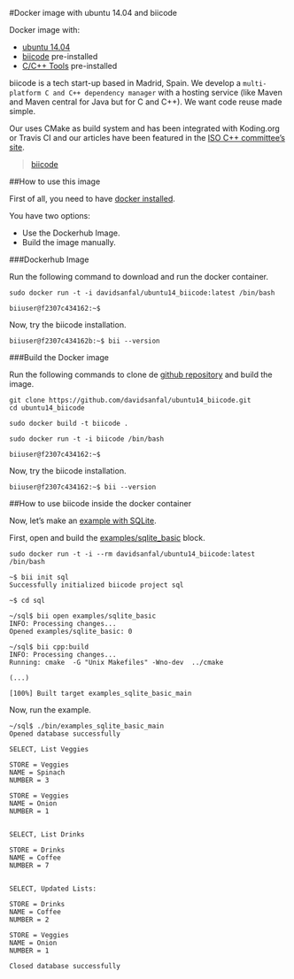 #Docker image with ubuntu 14.04 and biicode

Docker image with:

*  [ubuntu 14.04](https://registry.hub.docker.com/_/ubuntu/)
*  [biicode](https://www.biicode.com/) pre-installed
*  [C/C++ Tools](http://docs.biicode.com/c++/installation.html#install-c-c-tools) pre-installed

biicode is a tech start-up based in Madrid, Spain. We develop a `multi-platform C and C++ dependency manager` with a hosting service (like Maven and Maven central for Java but for C and C++). We want code reuse made simple.

Our uses CMake as build system and has been integrated with Koding.org or Travis CI and our articles have been featured in the [ISO C++ committee’s site](http://isocpp.org/blog/2014/09/zeromq-biicode).

> [biicode](https://www.biicode.com/)

##How to use this image

First of all, you need to have [docker installed](https://docs.docker.com/installation/#installation).

You have two options:

*  Use the Dockerhub Image.
*  Build the image manually.

###Dockerhub Image

Run the following command to download and run the docker container.

```
sudo docker run -t -i davidsanfal/ubuntu14_biicode:latest /bin/bash

biiuser@f2307c434162:~$
```
Now, try the biicode installation.

```
biiuser@f2307c434162b:~$ bii --version
```

###Build the Docker image

Run the following commands to clone de [github repository](https://github.com/davidsanfal/ubuntu14_biicode) and build the image.

```
git clone https://github.com/davidsanfal/ubuntu14_biicode.git
cd ubuntu14_biicode

sudo docker build -t biicode .

sudo docker run -t -i biicode /bin/bash

biiuser@f2307c434162:~$
```

Now, try the biicode installation.

```
biiuser@f2307c434162:~$ bii --version
```

##How to use biicode inside the docker container

Now, let’s make an [example with SQLite](http://docs.biicode.com/c++/examples/sqlite.html).

First, open and build the [examples/sqlite_basic](http://www.biicode.com/examples/sqlite_basic) block.

```
sudo docker run -t -i --rm davidsanfal/ubuntu14_biicode:latest /bin/bash

~$ bii init sql
Successfully initialized biicode project sql

~$ cd sql

~/sql$ bii open examples/sqlite_basic
INFO: Processing changes...
Opened examples/sqlite_basic: 0

~/sql$ bii cpp:build
INFO: Processing changes...
Running: cmake  -G "Unix Makefiles" -Wno-dev  ../cmake

(...)

[100%] Built target examples_sqlite_basic_main
```

Now, run the example.

```
~/sql$ ./bin/examples_sqlite_basic_main 
Opened database successfully

SELECT, List Veggies

STORE = Veggies
NAME = Spinach
NUMBER = 3

STORE = Veggies
NAME = Onion
NUMBER = 1


SELECT, List Drinks

STORE = Drinks
NAME = Coffee
NUMBER = 7


SELECT, Updated Lists:

STORE = Drinks
NAME = Coffee
NUMBER = 2

STORE = Veggies
NAME = Onion
NUMBER = 1

Closed database successfully
```
